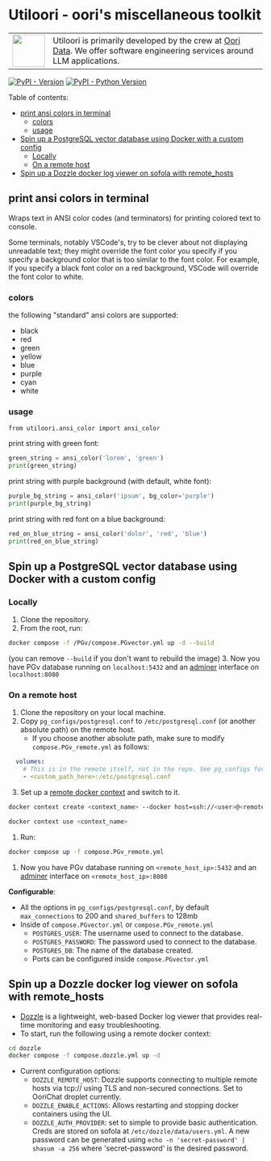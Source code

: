 <h1>Utiloori - oori's miscellaneous toolkit</h1>

<table><tr>
  <td><a href="https://oori.dev/"><img src="https://www.oori.dev/assets/branding/oori_Logo_FullColor.png" width="64" /></a></td>
  <td>Utiloori is primarily developed by the crew at <a href="https://oori.dev/">Oori Data</a>. We offer software engineering services around LLM applications.</td>
</tr></table>

[![PyPI - Version](https://img.shields.io/pypi/v/utiloori.svg)](https://pypi.org/project/utiloori)
[![PyPI - Python Version](https://img.shields.io/pypi/pyversions/utiloori.svg)](https://pypi.org/project/utiloori)

Table of contents:
- [print ansi colors in terminal](#print-ansi-colors-in-terminal)
  - [colors](#colors)
  - [usage](#usage)
- [Spin up a PostgreSQL vector database using Docker with a custom config](#spin-up-a-postgresql-vector-database-using-docker-with-a-custom-config)
  - [Locally](#locally)
  - [On a remote host](#on-a-remote-host)
- [Spin up a Dozzle docker log viewer on sofola with remote\_hosts](#spin-up-a-dozzle-docker-log-viewer-on-sofola-with-remote_hosts)

## print ansi colors in terminal
Wraps text in ANSI color codes (and terminators) for printing colored text to console.

Some terminals, notably VSCode's, try to be clever about not displaying unreadable text; they might override the font color you specify if you specify a background color that is too similar to the font color. For example, if you specify a black font color on a red background, VSCode will override the font color to white.

### colors
the following "standard" ansi colors are supported:
- black
- red
- green
- yellow
- blue
- purple
- cyan
- white

### usage
`from utiloori.ansi_color import ansi_color`

print string with green font:
```python
green_string = ansi_color('lorem', 'green')
print(green_string)
```

print string with purple background (with default, white font):
```python
purple_bg_string = ansi_color('ipsum', bg_color='purple')
print(purple_bg_string)
```

print string with red font on a blue background:
```python
red_on_blue_string = ansi_color('dolor', 'red', 'blue')
print(red_on_blue_string)
```

## Spin up a PostgreSQL vector database using Docker with a custom config
### Locally
1. Clone the repository.
2. From the root, run:
```sh
docker compose -f /PGv/compose.PGvector.yml up -d --build
```
(you can remove `--build` if you don't want to rebuild the image)
3. Now you have PGv database running on `localhost:5432` and an [adminer](https://www.adminer.org/) interface on `localhost:8080`

### On a remote host
1. Clone the repository on your local machine.
2. Copy `pg_configs/postgresql.conf` to `/etc/postgresql.conf` (or another absolute path) on the remote host.
   - If you choose another absolute path, make sure to modify `compose.PGv_remote.yml` as follows:
  ```yml
    volumes:
      # This is in the remote itself, not in the repo. See pg_configs for references
      - <custom_path_here>:/etc/postgresql.conf
  ```
3. Set up a [remote docker context](https://docs.docker.com/engine/context/working-with-contexts/) and switch to it.
```sh
docker context create <context_name> --docker host=ssh://<user>@<remote_host_ip>

docker context use <context_name>
```
1. Run:
```sh
docker compose up -f compose.PGv_remote.yml 
```
1. Now you have PGv database running on `<remote_host_ip>:5432` and an [adminer](https://www.adminer.org/) interface on `<remote_host_ip>:8080`

__Configurable__:
- All the options in `pg_configs/postgresql.conf`, by default `max_connections` to 200  and `shared_buffers` to 128mb
- Inside of `compose.PGvector.yml` or `compose.PGv_remote.yml`
  - `POSTGRES_USER`: The username used to connect to the database.
  - `POSTGRES_PASSWORD`: The password used to connect to the database.
  - `POSTGRES_DB`: The name of the database created.
  - Ports can be configured inside `compose.PGvector.yml`

## Spin up a Dozzle docker log viewer on sofola with remote_hosts
- [Dozzle](https://dozzle.dev) is a lightweight, web-based Docker log viewer that provides real-time monitoring and easy troubleshooting.
- To start, run the following using a remote docker context:
```sh
cd dozzle
docker compose -f compose.dozzle.yml up -d
```

- Current configuration options:
  - `DOZZLE_REMOTE_HOST`: Dozzle supports connecting to multiple remote hosts via tcp:// using TLS and non-secured connections. Set to OoriChat droplet currently.
  - `DOZZLE_ENABLE_ACTIONS`: Allows restarting and stopping docker containers using the UI.
  - `DOZZLE_AUTH_PROVIDER`: set to simple to provide basic authentication. Creds are stored on sofola at `/etc/dozzle/data/users.yml`. A new password can be generated using `echo -n 'secret-password' | shasum -a 256` where 'secret-password' is the desired password.